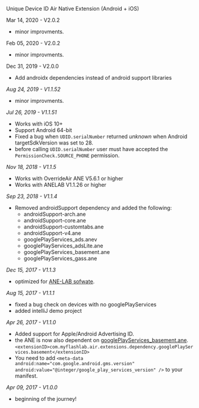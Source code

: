 Unique Device ID Air Native Extension (Android + iOS)

Mar 14, 2020 - V2.0.2
* minor improvments.

Feb 05, 2020 - V2.0.2
* minor improvments.

Dec 31, 2019 - V2.0.0
* Add androidx dependencies instead of android support libraries

*Aug 24, 2019 - V1.1.52*
* minor improvments.

*Jul 26, 2019 - V1.1.51*
* Works with iOS 10+
* Support Android 64-bit
* Fixed a bug when ```UDID.serialNumber``` returned *unknown* when Android targetSdkVersion was set to 28. 
* before calling ```UDID.serialNumber``` user must have accepted the ```PermissionCheck.SOURCE_PHONE``` permission.

*Nov 18, 2018 - V1.1.5*
* Works with OverrideAir ANE V5.6.1 or higher
* Works with ANELAB V1.1.26 or higher

*Sep 23, 2018 - V1.1.4*
* Removed androidSupport dependency and added the following:
    * androidSupport-arch.ane
    * androidSupport-core.ane
    * androidSupport-customtabs.ane
    * androidSupport-v4.ane
    * googlePlayServices_ads.anev
    * googlePlayServices_adsLite.ane
    * googlePlayServices_basement.ane
    * googlePlayServices_gass.ane

*Dec 15, 2017 - V1.1.3*
* optimized for [ANE-LAB sofwate](https://github.com/myflashlab/ANE-LAB).

*Aug 15, 2017 - V1.1.1*
* fixed a bug check on devices with no googlePlayServices
* added intelliJ demo project

*Apr 26, 2017 - V1.1.0*
* Added support for Apple/Android Advertising ID.
* the ANE is now also dependent on [googlePlayServices_basement.ane](https://github.com/myflashlab/common-dependencies-ANE). ```<extensionID>com.myflashlab.air.extensions.dependency.googlePlayServices.basement</extensionID>```
* You need to add ```<meta-data android:name="com.google.android.gms.version" android:value="@integer/google_play_services_version" />``` to your manifest.

*Apr 09, 2017 - V1.0.0*
* beginning of the journey!
